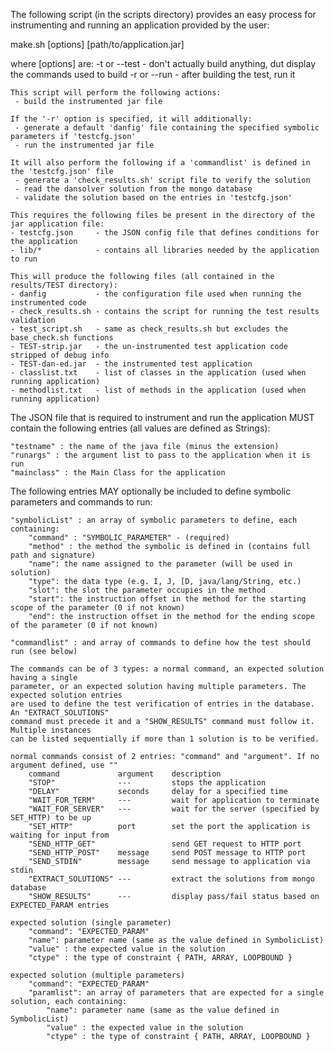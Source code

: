 The following script (in the scripts directory) provides an easy process for
instrumenting and running an application provided by the user:

  make.sh [options] [path/to/application.jar]

  where [options] are:
    -t or --test  - don't actually build anything, dut display the commands used to build
    -r or --run   - after building the test, run it

    This script will perform the following actions:
     - build the instrumented jar file

    If the '-r' option is specified, it will additionally:
     - generate a default 'danfig' file containing the specified symbolic parameters if 'testcfg.json'
     - run the instrumented jar file
     
    It will also perform the following if a 'commandlist' is defined in the 'testcfg.json' file
     - generate a 'check_results.sh' script file to verify the solution
     - read the dansolver solution from the mongo database
     - validate the solution based on the entries in 'testcfg.json'

    This requires the following files be present in the directory of the jar application file:
    - testcfg.json     - the JSON config file that defines conditions for the application
    - lib/*            - contains all libraries needed by the application to run

    This will produce the following files (all contained in the results/TEST directory):
    - danfig           - the configuration file used when running the instrumented code
    - check_results.sh - contains the script for running the test results validation
    - test_script.sh   - same as check_results.sh but excludes the base_check.sh functions
    - TEST-strip.jar   - the un-instrumented test application code stripped of debug info
    - TEST-dan-ed.jar  - the instrumented test application
    - classlist.txt    - list of classes in the application (used when running application)
    - methodlist.txt   - list of methods in the application (used when running application)
    
The JSON file that is required to instrument and run the application MUST contain the
following entries (all values are defined as Strings):

    "testname" : the name of the java file (minus the extension)
    "runargs" : the argument list to pass to the application when it is run
    "mainclass" : the Main Class for the application

The following entries MAY optionally be included to define symbolic parameters and commands
to run:

    "symbolicList" : an array of symbolic parameters to define, each containing:
        "command" : "SYMBOLIC_PARAMETER" - (required)
        "method" : the method the symbolic is defined in (contains full path and signature)
        "name": the name assigned to the parameter (will be used in solution)
        "type": the data type (e.g. I, J, [D, java/lang/String, etc.)
        "slot": the slot the parameter occupies in the method
        "start": the instruction offset in the method for the starting scope of the parameter (0 if not known)
        "end": the instruction offset in the method for the ending scope of the parameter (0 if not known)

    "commandlist" : and array of commands to define how the test should run (see below)
    
    The commands can be of 3 types: a normal command, an expected solution having a single
    parameter, or an expected solution having multiple parameters. The expected solution entries
    are used to define the test verification of entries in the database. An "EXTRACT_SOLUTIONS"
    command must precede it and a "SHOW_RESULTS" command must follow it. Multiple instances
    can be listed sequentially if more than 1 solution is to be verified.
    
    normal commands consist of 2 entries: "command" and "argument". If no argument defined, use ""
        command             argument    description
        "STOP"              ---         stops the application
        "DELAY"             seconds     delay for a specified time
        "WAIT_FOR_TERM"     ---         wait for application to terminate
        "WAIT_FOR_SERVER"   ---         wait for the server (specified by SET_HTTP) to be up
        "SET_HTTP"          port        set the port the application is waiting for input from
        "SEND_HTTP_GET"                 send GET request to HTTP port
        "SEND_HTTP_POST"    message     send POST message to HTTP port
        "SEND_STDIN"        message     send message to application via stdin
        "EXTRACT_SOLUTIONS" ---         extract the solutions from mongo database
        "SHOW_RESULTS"      ---         display pass/fail status based on EXPECTED_PARAM entries
    
    expected solution (single parameter)
        "command": "EXPECTED_PARAM"
        "name": parameter name (same as the value defined in SymbolicList)
        "value" : the expected value in the solution
        "ctype" : the type of constraint { PATH, ARRAY, LOOPBOUND }
    
    expected solution (multiple parameters)
        "command": "EXPECTED_PARAM"
        "paramlist": an array of parameters that are expected for a single solution, each containing:
            "name": parameter name (same as the value defined in SymbolicList)
            "value" : the expected value in the solution
            "ctype" : the type of constraint { PATH, ARRAY, LOOPBOUND }
